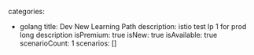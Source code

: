 categories:
  - golang
title: Dev New Learning Path
description: istio test lp 1 for prod long description
isPremium: true
isNew: true
isAvailable: true
scenarioCount: 1
scenarios: []
